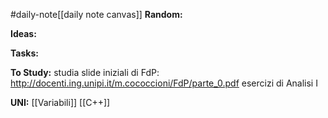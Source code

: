 #daily-note[[daily note canvas]] 
**Random:**


**Ideas:**


**Tasks:**


**To Study:**
studia slide iniziali di FdP: http://docenti.ing.unipi.it/m.cococcioni/FdP/parte_0.pdf
esercizi di Analisi I

**UNI:**
[[Variabili]] [[C++]] 
